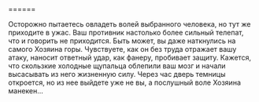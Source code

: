 ======

Осторожно пытаетесь овладеть волей выбранного человека, но тут же приходите в ужас. Ваш противник настолько более сильный телепат, что и говорить не приходится. Быть может, вы даже наткнулись на самого Хозяина горы. Чувствуете, как он без труда отражает вашу атаку, наносит ответный удар, как фанеру, пробивает защиту. Кажется, что скользкие холодные щупальца облепили ваш мозг и начали высасывать из него жизненную силу. Через час дверь темницы откроется, но из нее выйдете уже не вы, а послушный воле Хозяина манекен...

